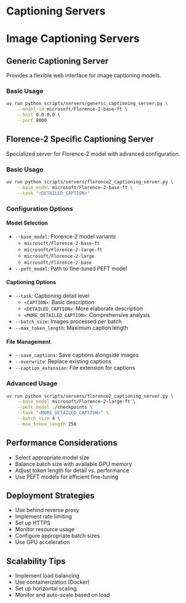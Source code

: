 # Captioning Servers

# Image Captioning Servers

## Generic Captioning Server

Provides a flexible web interface for image captioning models.

### Basic Usage

```bash
uv run python scripts/servers/generic_captioning_server.py \
    --model-id microsoft/Florence-2-base-ft \
    --host 0.0.0.0 \
    --port 8000
```

## Florence-2 Specific Captioning Server

Specialized server for Florence-2 model with advanced configuration.

### Basic Usage

```bash
uv run python scripts/servers/florence2_captioning_server.py \
    --base_model microsoft/Florence-2-base-ft \
    --task "<DETAILED_CAPTION>"
```

### Configuration Options

#### Model Selection

- `--base_model`: Florence-2 model variants
  - `microsoft/Florence-2-base-ft`
  - `microsoft/Florence-2-large-ft`
  - `microsoft/Florence-2-large`
  - `microsoft/Florence-2-base`
- `--peft_model`: Path to fine-tuned PEFT model

#### Captioning Options

- `--task`: Captioning detail level
  - `<CAPTION>`: Basic description
  - `<DETAILED_CAPTION>`: More elaborate description
  - `<MORE_DETAILED_CAPTION>`: Comprehensive analysis
- `--batch_size`: Images processed per batch
- `--max_token_length`: Maximum caption length

#### File Management

- `--save_captions`: Save captions alongside images
- `--overwrite`: Replace existing captions
- `--caption_extension`: File extension for captions

### Advanced Usage

```bash
uv run python scripts/servers/florence2_captioning_server.py \
    --base_model microsoft/Florence-2-large-ft \
    --peft_model ./checkpoints \
    --task "<MORE_DETAILED_CAPTION>" \
    --batch_size 4 \
    --max_token_length 256
```

## Performance Considerations

- Select appropriate model size
- Balance batch size with available GPU memory
- Adjust token length for detail vs. performance
- Use PEFT models for efficient fine-tuning

## Deployment Strategies

- Use behind reverse proxy
- Implement rate limiting
- Set up HTTPS
- Monitor resource usage
- Configure appropriate batch sizes
- Use GPU acceleration

## Scalability Tips

- Implement load balancing
- Use containerization (Docker)
- Set up horizontal scaling
- Monitor and auto-scale based on load
